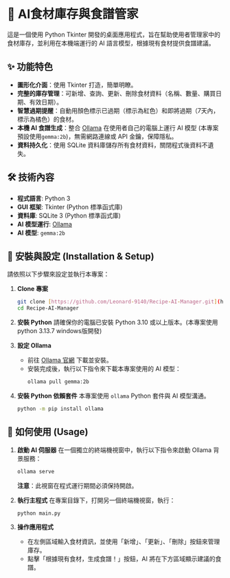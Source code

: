 # 🍲 AI食材庫存與食譜管家

這是一個使用 Python Tkinter 開發的桌面應用程式，旨在幫助使用者管理家中的食材庫存，並利用在本機端運行的 AI 語言模型，根據現有食材提供食譜建議。

## ✨ 功能特色

* **圖形化介面**：使用 Tkinter 打造，簡單明瞭。
* **完整的庫存管理**：可新增、查詢、更新、刪除食材資料（名稱、數量、購買日期、有效日期）。
* **智慧過期提醒**：自動用顏色標示已過期（標示為紅色）和即將過期（7天內，標示為橘色）的食材。
* **本機 AI 食譜生成**：整合 [Ollama](https://ollama.com/) 在使用者自己的電腦上運行 AI 模型 (本專案預設使用`gemma:2b`)，無需網路連線或 API 金鑰，保障隱私。
* **資料持久化**：使用 SQLite 資料庫儲存所有食材資料，關閉程式後資料不遺失。

## 🛠️ 技術內容 

* **程式語言**: Python 3
* **GUI 框架**: Tkinter (Python 標準函式庫)
* **資料庫**: SQLite 3 (Python 標準函式庫)
* **AI 模型運行**: [Ollama](https://ollama.com/)
* **AI 模型**: `gemma:2b`

## 🚀 安裝與設定 (Installation & Setup)

請依照以下步驟來設定並執行本專案：

1.  **Clone 專案**
    ```bash
    git clone [https://github.com/Leonard-9140/Recipe-AI-Manager.git](https://github.com/Leonard-9140/Recipe-AI-Manager.git)
    cd Recipe-AI-Manager
    ```

2.  **安裝 Python**
    請確保你的電腦已安裝 Python 3.10 或以上版本。(本專案使用python 3.13.7 windows版開發)

3.  **設定 Ollama**
    * 前往 [Ollama 官網](https://ollama.com/) 下載並安裝。
    * 安裝完成後，執行以下指令來下載本專案使用的 AI 模型：
      ```bash
      ollama pull gemma:2b
      ```

4.  **安裝 Python 依賴套件**
    本專案使用 `ollama` Python 套件與 AI 模型溝通。
    ```bash
    python -m pip install ollama
    ```

## 📖 如何使用 (Usage)

1.  **啟動 AI 伺服器**
    在一個獨立的終端機視窗中，執行以下指令來啟動 Ollama 背景服務：
    ```bash
    ollama serve
    ```
    **注意**：此視窗在程式運行期間必須保持開啟。

2.  **執行主程式**
    在專案目錄下，打開另一個終端機視窗，執行：
    ```bash
    python main.py
    ```

3.  **操作應用程式**
    * 在左側區域輸入食材資訊，並使用「新增」、「更新」、「刪除」按鈕來管理庫存。
    * 點擊「根據現有食材，生成食譜！」按鈕，AI 將在下方區域顯示建議的食譜。